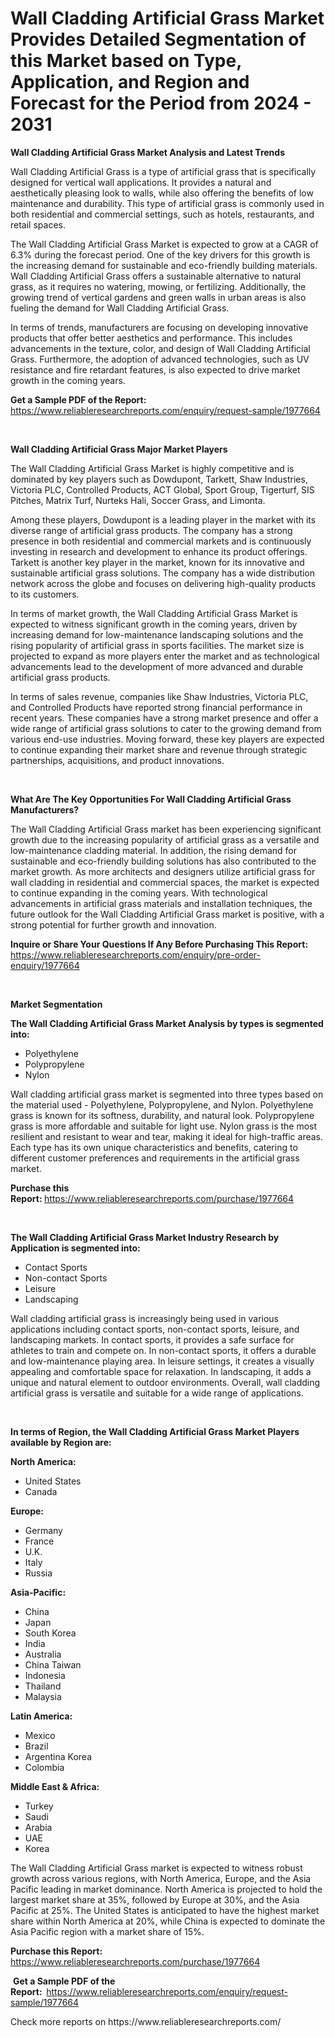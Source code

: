 <p><h1>Wall Cladding Artificial Grass Market Provides Detailed Segmentation of this Market based on Type, Application, and Region and Forecast for the Period from 2024 - 2031</h1></p><p><strong>Wall Cladding Artificial Grass Market Analysis and Latest Trends</strong></p>
<p><p>Wall Cladding Artificial Grass is a type of artificial grass that is specifically designed for vertical wall applications. It provides a natural and aesthetically pleasing look to walls, while also offering the benefits of low maintenance and durability. This type of artificial grass is commonly used in both residential and commercial settings, such as hotels, restaurants, and retail spaces.</p><p>The Wall Cladding Artificial Grass Market is expected to grow at a CAGR of 6.3% during the forecast period. One of the key drivers for this growth is the increasing demand for sustainable and eco-friendly building materials. Wall Cladding Artificial Grass offers a sustainable alternative to natural grass, as it requires no watering, mowing, or fertilizing. Additionally, the growing trend of vertical gardens and green walls in urban areas is also fueling the demand for Wall Cladding Artificial Grass.</p><p>In terms of trends, manufacturers are focusing on developing innovative products that offer better aesthetics and performance. This includes advancements in the texture, color, and design of Wall Cladding Artificial Grass. Furthermore, the adoption of advanced technologies, such as UV resistance and fire retardant features, is also expected to drive market growth in the coming years.</p></p>
<p><strong>Get a Sample PDF of the Report:&nbsp;</strong> <a href="https://www.reliableresearchreports.com/enquiry/request-sample/1977664">https://www.reliableresearchreports.com/enquiry/request-sample/1977664</a></p>
<p>&nbsp;</p>
<p><strong>Wall Cladding Artificial Grass Major Market Players</strong></p>
<p><p>The Wall Cladding Artificial Grass Market is highly competitive and is dominated by key players such as Dowdupont, Tarkett, Shaw Industries, Victoria PLC, Controlled Products, ACT Global, Sport Group, Tigerturf, SIS Pitches, Matrix Turf, Nurteks Hali, Soccer Grass, and Limonta.</p><p>Among these players, Dowdupont is a leading player in the market with its diverse range of artificial grass products. The company has a strong presence in both residential and commercial markets and is continuously investing in research and development to enhance its product offerings. Tarkett is another key player in the market, known for its innovative and sustainable artificial grass solutions. The company has a wide distribution network across the globe and focuses on delivering high-quality products to its customers.</p><p>In terms of market growth, the Wall Cladding Artificial Grass Market is expected to witness significant growth in the coming years, driven by increasing demand for low-maintenance landscaping solutions and the rising popularity of artificial grass in sports facilities. The market size is projected to expand as more players enter the market and as technological advancements lead to the development of more advanced and durable artificial grass products.</p><p>In terms of sales revenue, companies like Shaw Industries, Victoria PLC, and Controlled Products have reported strong financial performance in recent years. These companies have a strong market presence and offer a wide range of artificial grass solutions to cater to the growing demand from various end-use industries. Moving forward, these key players are expected to continue expanding their market share and revenue through strategic partnerships, acquisitions, and product innovations.</p></p>
<p>&nbsp;</p>
<p><strong>What Are The Key Opportunities For Wall Cladding Artificial Grass Manufacturers?</strong></p>
<p><p>The Wall Cladding Artificial Grass market has been experiencing significant growth due to the increasing popularity of artificial grass as a versatile and low-maintenance cladding material. In addition, the rising demand for sustainable and eco-friendly building solutions has also contributed to the market growth. As more architects and designers utilize artificial grass for wall cladding in residential and commercial spaces, the market is expected to continue expanding in the coming years. With technological advancements in artificial grass materials and installation techniques, the future outlook for the Wall Cladding Artificial Grass market is positive, with a strong potential for further growth and innovation.</p></p>
<p><strong>Inquire or Share Your Questions If Any Before Purchasing This Report:</strong> <a href="https://www.reliableresearchreports.com/enquiry/pre-order-enquiry/1977664">https://www.reliableresearchreports.com/enquiry/pre-order-enquiry/1977664</a></p>
<p>&nbsp;</p>
<p><strong>Market Segmentation</strong></p>
<p><strong>The Wall Cladding Artificial Grass Market Analysis by types is segmented into:</strong></p>
<p><ul><li>Polyethylene</li><li>Polypropylene</li><li>Nylon</li></ul></p>
<p><p>Wall cladding artificial grass market is segmented into three types based on the material used - Polyethylene, Polypropylene, and Nylon. Polyethylene grass is known for its softness, durability, and natural look. Polypropylene grass is more affordable and suitable for light use. Nylon grass is the most resilient and resistant to wear and tear, making it ideal for high-traffic areas. Each type has its own unique characteristics and benefits, catering to different customer preferences and requirements in the artificial grass market.</p></p>
<p><strong>Purchase this Report:&nbsp;</strong><a href="https://www.reliableresearchreports.com/purchase/1977664">https://www.reliableresearchreports.com/purchase/1977664</a></p>
<p>&nbsp;</p>
<p><strong>The Wall Cladding Artificial Grass Market Industry Research by Application is segmented into:</strong></p>
<p><ul><li>Contact Sports</li><li>Non-contact Sports</li><li>Leisure</li><li>Landscaping</li></ul></p>
<p><p>Wall cladding artificial grass is increasingly being used in various applications including contact sports, non-contact sports, leisure, and landscaping markets. In contact sports, it provides a safe surface for athletes to train and compete on. In non-contact sports, it offers a durable and low-maintenance playing area. In leisure settings, it creates a visually appealing and comfortable space for relaxation. In landscaping, it adds a unique and natural element to outdoor environments. Overall, wall cladding artificial grass is versatile and suitable for a wide range of applications.</p></p>
<p>&nbsp;</p>
<p><strong>In terms of Region, the Wall Cladding Artificial Grass Market Players available by Region are:</strong></p>
<p>
    <p> <strong> North America: </strong>
        <ul>
            <li>United States</li>
            <li>Canada</li>
        </ul>
        </p> 
    <p> <strong> Europe: </strong>
        <ul>
            <li>Germany</li>
            <li>France</li>
            <li>U.K.</li>
            <li>Italy</li>
            <li>Russia</li>
        </ul>
        </p> 
    <p> <strong> Asia-Pacific: </strong>
        <ul>
            <li>China</li>
            <li>Japan</li>
            <li>South Korea</li>
            <li>India</li>
            <li>Australia</li>
            <li>China Taiwan</li>
            <li>Indonesia</li>
            <li>Thailand</li>
            <li>Malaysia</li>
        </ul>
        </p> 
    <p> <strong> Latin America: </strong>
        <ul>
            <li>Mexico</li>
            <li>Brazil</li>
            <li>Argentina Korea</li>
            <li>Colombia</li>
        </ul>
        </p> 
    <p> <strong> Middle East & Africa: </strong>
        <ul>
            <li>Turkey</li>
            <li>Saudi</li>
            <li>Arabia</li>
            <li>UAE</li>
            <li>Korea</li>
        </ul>
    </p>
    </p>
<p><p>The Wall Cladding Artificial Grass market is expected to witness robust growth across various regions, with North America, Europe, and the Asia Pacific leading in market dominance. North America is projected to hold the largest market share at 35%, followed by Europe at 30%, and the Asia Pacific at 25%. The United States is anticipated to have the highest market share within North America at 20%, while China is expected to dominate the Asia Pacific region with a market share of 15%.</p></p>
<p><strong>Purchase this Report: </strong><a href="https://www.reliableresearchreports.com/purchase/1977664">https://www.reliableresearchreports.com/purchase/1977664</a></p>
<p>&nbsp;<strong>Get a Sample PDF of the Report:&nbsp;&nbsp;</strong><a href="https://www.reliableresearchreports.com/enquiry/request-sample/1977664">https://www.reliableresearchreports.com/enquiry/request-sample/1977664</a></p>
<p><strong></strong></p>
<p>Check more reports on https://www.reliableresearchreports.com/</p>